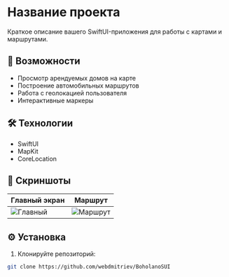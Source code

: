 # Название проекта

Краткое описание вашего SwiftUI-приложения для работы с картами и маршрутами.

## 🚀 Возможности
- Просмотр арендуемых домов на карте
- Построение автомобильных маршрутов
- Работа с геолокацией пользователя
- Интерактивные маркеры

## 🛠 Технологии
- SwiftUI
- MapKit
- CoreLocation

## 📸 Скриншоты
| Главный экран | Маршрут |
|--------------|---------|
| ![Главный](screenshots/main.png) | ![Маршрут](screenshots/route.png) |

## ⚙️ Установка
1. Клонируйте репозиторий:
```bash
git clone https://github.com/webdmitriev/BoholanoSUI
